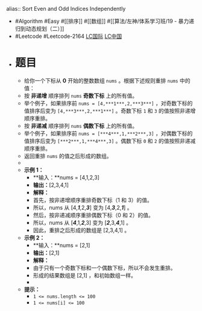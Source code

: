 alias:: Sort Even and Odd Indices Independently

- #Algorithm #Easy #[[排序]] #[[数组]] #[[算法/左神/体系学习班/19 - 暴力递归到动态规划（二）]]
- #Leetcode #Leetcode-2164 [LC国际](https://leetcode.com/problems/sort-even-and-odd-indices-independently/) [LC中国](https://leetcode-cn.com/problems/sort-even-and-odd-indices-independently/)
- # 题目
	- 给你一个下标从 **0** 开始的整数数组 `nums` 。根据下述规则重排 `nums` 中的值：
	- 按 **非递增** 顺序排列 `nums` **奇数下标** 上的所有值。
	- 举个例子，如果排序前 `nums = [4,***1***,2,***3***]` ，对奇数下标的值排序后变为 `[4,***3***,2,***1***]` 。奇数下标 `1` 和 `3` 的值按照非递增顺序重排。
	- 按 **非递减** 顺序排列 `nums` **偶数下标** 上的所有值。
	- 举个例子，如果排序前 `nums = [***4***,1,***2***,3]` ，对偶数下标的值排序后变为 `[***2***,1,***4***,3]` 。偶数下标 `0` 和 `2` 的值按照非递减顺序重排。
	- 返回重排 `nums` 的值之后形成的数组。
	-
	- **示例 1：**
		- **输入：**nums = [4,1,2,3]
		- **输出：**[2,3,4,1]
		- **解释：**
		- 首先，按非递增顺序重排奇数下标（1 和 3）的值。
		- 所以，nums 从 [4,***1***,2,***3***] 变为 [4,***3***,2,***1***] 。
		- 然后，按非递减顺序重排偶数下标（0 和 2）的值。
		- 所以，nums 从 [***4***,1,***2***,3] 变为 [***2***,3,***4***,1] 。
		- 因此，重排之后形成的数组是 [2,3,4,1] 。
	- **示例 2：**
		- **输入：**nums = [2,1]
		- **输出：**[2,1]
		- **解释：**
		- 由于只有一个奇数下标和一个偶数下标，所以不会发生重排。
		- 形成的结果数组是 [2,1] ，和初始数组一样。
		-
	- **提示：**
		- `1 <= nums.length <= 100`
		- `1 <= nums[i] <= 100`